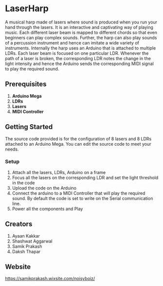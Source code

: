 # LaserHarp
A musical harp made of lasers where sound is produced when you run your hand through the lasers. It is an interactive and captivating way of playing music. Each different laser beam is mapped to different chords so that even beginners can play complex sounds. Further, the harp can also play sounds of a percussion instrument and hence can imitate a wide variety of instruments. Internally the harp uses an Arduino that is attached to multiple LDRs. Each laser beam is focused on one particular LDR. Whenever the path of a laser is broken, the corresponding LDR notes the change in the light intensity and hence the Arduino sends the corresponding MIDI signal to play the required sound.

## Prerequisites
1. **Arduino Mega**
2. **LDRs**
3. **Lasers**
4. **MIDI Controller**

## Getting Started
The source code provided is for the configuration of 8 lasers and 8 LDRs attached to an Arduino Mega. You can edit the source code to meet your needs.
### Setup
1. Attach all the lasers, LDRs, Arduino on a frame
2. Focus all the lasers on the corresponding LDR and set the light threshold in the code
3. Upload the code on the Arduino
4. Connect the arduino to a MIDI Controller that will play the required sound. By default the code is set to write on the         Serial communication line.
5. Power all the components and Play

## Creators
1. Ayaan Kakkar
2. Shashwat Aggarwal
3. Samik Prakash
4. Daksh Thapar

## Website
https://samikprakash.wixsite.com/noisyboiz/
